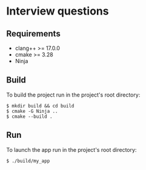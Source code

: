 # Interview questions

## Requirements

- clang++ >= 17.0.0
- cmake >= 3.28
- Ninja 

## Build

To build the project run in the project's root directory:

```
$ mkdir build && cd build
$ cmake -G Ninja ..
$ cmake --build .
```

## Run

To launch the app run in the project's root directory:

```
$ ./build/my_app
```
